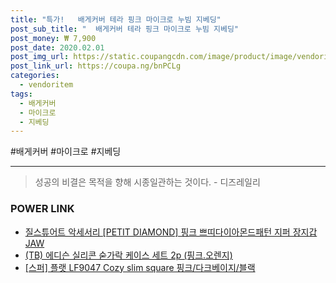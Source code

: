 ```yaml
--- 
title: "특가!   배게커버 테라 핑크 마이크로 누빔 지베딩" 
post_sub_title: "  배게커버 테라 핑크 마이크로 누빔 지베딩" 
post_money: ₩ 7,900 
post_date: 2020.02.01 
post_img_url: https://static.coupangcdn.com/image/product/image/vendoritem/2019/07/02/4163443656/afa2d3e7-5fb0-4c94-a8ce-309637342a1c.jpg 
post_link_url: https://coupa.ng/bnPCLg 
categories: 
  - vendoritem 
tags: 
  - 배게커버 
  - 마이크로 
  - 지베딩 
--- 
```

  #배게커버 #마이크로 #지베딩 
<hr> 

> 성공의 비결은 목적을 향해 시종일관하는 것이다. - 디즈레일리 


### POWER LINK

* <a href="https://blog.naver.com/sakai111/221784659289" target="_blank">질스튜어트 악세서리 [PETIT DIAMOND] 핑크 쁘띠다이아몬드패턴 지퍼 장지갑 JAW</a>
* <a href="https://blog.naver.com/santokki14/221776900659" target="_blank">(TB) 에디슨 실리콘 숟가락 케이스 세트 2p (핑크.오렌지)</a>
* <a href="https://blog.naver.com/santokki14/221786263400" target="_blank">[스퍼] 플랫 LF9047 Cozy slim square 핑크/다크베이지/블랙</a>
